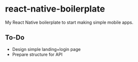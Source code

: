 # react-native-boilerplate

My React Native boilerplate to start making simple mobile apps. 

## To-Do

- Design simple landing+login page
- Prepare structure for API